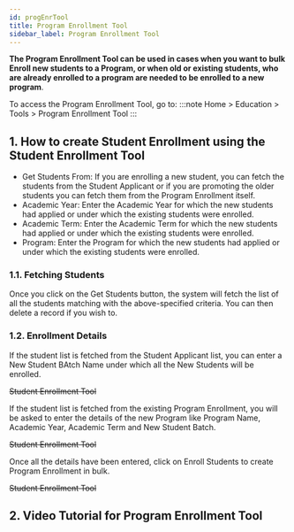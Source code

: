 ```yaml
---
id: progEnrTool
title: Program Enrollment Tool
sidebar_label: Program Enrollment Tool
---
```


**The Program Enrollment Tool can be used in cases when you want to bulk Enroll new students to a Program, or when old or existing students, who are already enrolled to a program are needed to be enrolled to a new program**.

To access the Program Enrollment Tool, go to:
:::note
Home > Education > Tools > Program Enrollment Tool
:::

## 1. How to create Student Enrollment using the Student Enrollment Tool

- Get Students From: If you are enrolling a new student, you can fetch the students from the Student Applicant or if you are promoting the older students you can fetch them from the Program Enrollment itself.
- Academic Year: Enter the Academic Year for which the new students had applied or under which the existing students were enrolled.
- Academic Term: Enter the Academic Term for which the new students had applied or under which the existing students were enrolled.
- Program: Enter the Program for which the new students had applied or under which the existing students were enrolled.

### 1.1. Fetching Students

Once you click on the Get Students button, the system will fetch the list of all the students matching with the above-specified criteria. You can then delete a record if you wish to.

### 1.2. Enrollment Details

If the student list is fetched from the Student Applicant list, you can enter a New Student BAtch Name under which all the New Students will be enrolled.

~~Student Enrollment Tool~~

If the student list is fetched from the existing Program Enrollment, you will be asked to enter the details of the new Program like Program Name, Academic Year, Academic Term and New Student Batch.

~~Student Enrollment Tool~~

Once all the details have been entered, click on Enroll Students to create Program Enrollment in bulk.

~~Student Enrollment Tool~~

## 2. Video Tutorial for Program Enrollment Tool
